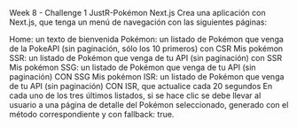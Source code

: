 Week 8 - Challenge 1
JustR-Pokémon Next.js
Crea una aplicación con Next.js, que tenga un menú de navegación con las siguientes páginas:

Home: un texto de bienvenida
Pokémon: un listado de Pokémon que venga de la PokeAPI (sin paginación, sólo los 10 primeros) con CSR
Mis pokémon SSR: un listado de Pokémon que venga de tu API (sin paginación) con SSR
Mis pokémon SSG: un listado de Pokémon que venga de tu API (sin paginación) CON SSG
Mis pokémon ISR: un listado de Pokémon que venga de tu API (sin paginación) CON ISR, que actualice cada 20 segundos
En cada uno de los tres últimos listados, si se hace clic se debe llevar al usuario a una página de detalle del Pokémon seleccionado, generado con el método correspondiente y con fallback: true.
